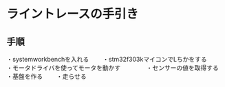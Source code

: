 # ライントレースの手引き
## 手順
・systemworkbenchを入れる　　
・stm32f303kマイコンでLちかをする　　　　
・モータドライバを使ってモータを動かす　　　　
・センサーの値を取得する　　
・基盤を作る　　
・走らせる　　
